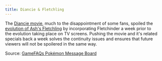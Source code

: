 ```yaml
---
title: Diancie & Fletchling
---
```

The [Diancie movie][M17], much to the disappointment of some fans, spoiled the
[evolution of Ash's Fletchling][XY036] by incorporating Fletchinder a week
prior to the evolution taking place on TV screens. Pushing the movie and it's
related specials back a week solves the continuity issues and ensures that
future viewers will not be spoilered in the same way.

Source: [GameFAQs Pokémon Message Board][source]

[source]: http://www.gamefaqs.com/boards/217-pokemon/71511173#7
[M17]: http://bulbapedia.bulbagarden.net/wiki/M17
[XY036]: http://bulbapedia.bulbagarden.net/wiki/XY036
